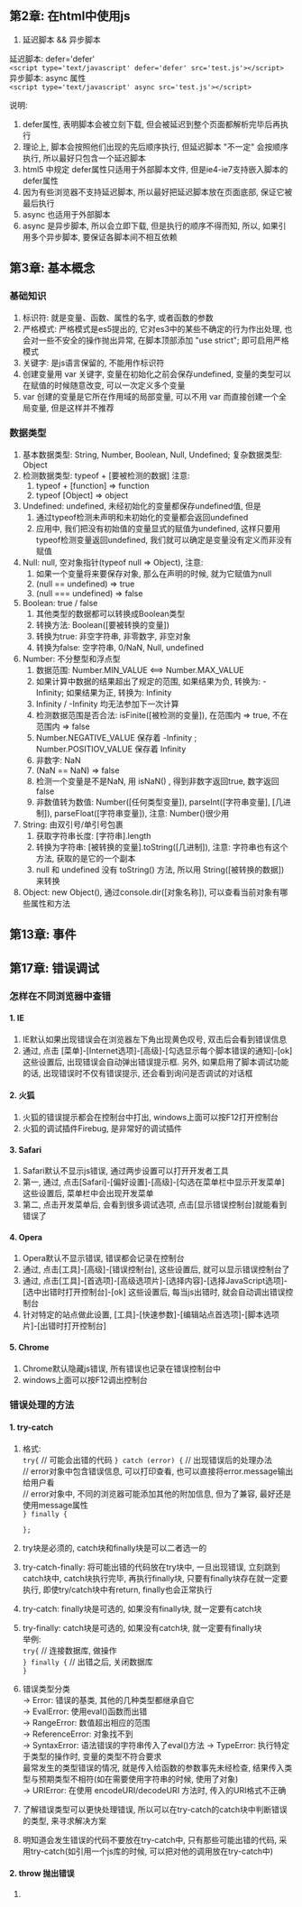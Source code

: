## 第2章: 在html中使用js  

1. 延迟脚本 && 异步脚本

延迟脚本: defer='defer'   
	`<script type='text/javascript' defer='defer' src='test.js'></script>`  
异步脚本: async 属性  
	`<script type='text/javascript' async src='test.js'></script>`  

说明:   
1) defer属性, 表明脚本会被立刻下载, 但会被延迟到整个页面都解析完毕后再执行  
2) 理论上, 脚本会按照他们出现的先后顺序执行, 但延迟脚本 "不一定" 会按顺序执行, 所以最好只包含一个延迟脚本  
3) html5 中规定 defer属性只适用于外部脚本文件, 但是ie4-ie7支持嵌入脚本的defer属性  
4) 因为有些浏览器不支持延迟脚本, 所以最好把延迟脚本放在页面底部, 保证它被最后执行  
5) async 也适用于外部脚本  
6) async 是异步脚本, 所以会立即下载, 但是执行的顺序不得而知, 所以, 如果引用多个异步脚本, 要保证各脚本间不相互依赖  

## 第3章: 基本概念 

### 基础知识  
1. 标识符: 就是变量、函数、属性的名字, 或者函数的参数  
2. 严格模式: 严格模式是es5提出的, 它对es3中的某些不确定的行为作出处理, 也会对一些不安全的操作抛出异常, 在脚本顶部添加 "use strict"; 即可启用严格模式  
3. 关键字: 是js语言保留的, 不能用作标识符  
4. 创建变量用 var 关键字, 变量在初始化之前会保存undefined, 变量的类型可以在赋值的时候随意改变, 可以一次定义多个变量  
5. var 创建的变量是它所在作用域的局部变量, 可以不用 var 而直接创建一个全局变量, 但是这样并不推荐  

### 数据类型   
1. 基本数据类型: String, Number, Boolean, Null, Undefined; 复杂数据类型: Object  
2. 检测数据类型: typeof + [要被检测的数据]  注意:  
	1) typeof + [function] => function  
	2) typeof [Object] => object  
3. Undefined: undefined, 未经初始化的变量都保存undefined值, 但是    
	1) 通过typeof检测未声明和未初始化的变量都会返回undefined  
	2) 应用中, 我们把没有初始值的变量显式的赋值为undefined, 这样只要用typeof检测变量返回undefined, 我们就可以确定是变量没有定义而非没有赋值  
4. Null: null, 空对象指针(typeof null => Object), 注意:  
	1) 如果一个变量将来要保存对象, 那么在声明的时候, 就为它赋值为null  
	2) (null == undefined) => true  
	3) (null === undefined) => false  
5. Boolean: true / false  
	1) 其他类型的数据都可以转换成Boolean类型  
	2) 转换方法: Boolean([要被转换的变量])  
	3) 转换为true: 非空字符串, 非零数字, 非空对象  
	4) 转换为false: 空字符串, 0/NaN, Null, undefined  
6. Number: 不分整型和浮点型  
	1) 数据范围: Number.MIN_VALUE <==> Number.MAX_VALUE  
	2) 如果计算中数据的结果超出了规定的范围, 如果结果为负, 转换为: -Infinity; 如果结果为正, 转换为: Infinity  
	3) Infinity / -Infinity 均无法参加下一次计算  
	4) 检测数据范围是否合法: isFinite([被检测的变量]), 在范围内 => true, 不在范围内 => false  
	5) Number.NEGATIVE_VALUE 保存着 -Infinity ; Number.POSITIOV_VALUE 保存着 Infinity  
	6) 非数字: NaN  
	7) (NaN == NaN)  => false  
	8) 检测一个变量是不是NaN, 用 isNaN() , 得到非数字返回true, 数字返回false  
	9) 非数值转为数值: Number([任何类型变量]), parseInt([字符串变量], [几进制]), parseFloat([字符串变量]), 注意: Number()很少用  
7. String: 由双引号/单引号包裹  
	1) 获取字符串长度: [字符串].length  
	2) 转换为字符串: [被转换的变量].toString([几进制]), 注意: 字符串也有这个方法, 获取的是它的一个副本  
	3) null 和 undefined 没有 toString() 方法, 所以用 String([被转换的数据]) 来转换  
8. Object: new Object(), 通过console.dir([对象名称]), 可以查看当前对象有哪些属性和方法  
 
## 第13章: 事件  

## 第17章: 错误调试  

### 怎样在不同浏览器中查错
#### 1. IE   
1) IE默认如果出现错误会在浏览器左下角出现黄色叹号, 双击后会看到错误信息  
2) 通过, 点击 [菜单]-[Internet选项]-[高级]-[勾选显示每个脚本错误的通知]-[ok] 这些设置后, 出现错误会自动弹出错误提示框. 另外, 如果启用了脚本调试功能的话, 出现错误时不仅有错误提示, 还会看到询问是否调试的对话框  
#### 2. 火狐  
1) 火狐的错误提示都会在控制台中打出, windows上面可以按F12打开控制台  
2) 火狐的调试插件Firebug, 是非常好的调试插件  
#### 3. Safari  
1) Safari默认不显示js错误, 通过两步设置可以打开开发者工具
2) 第一, 通过, 点击[Safari]-[偏好设置]-[高级]-[勾选在菜单栏中显示开发菜单] 这些设置后, 菜单栏中会出现开发菜单  
3) 第二, 点击开发菜单后, 会看到很多调试选项, 点击[显示错误控制台]就能看到错误了  
#### 4. Opera  
1) Opera默认不显示错误, 错误都会记录在控制台  
2) 通过, 点击[工具]-[高级]-[错误控制台], 这些设置后, 就可以显示错误控制台了  
3) 通过, 点击[工具]-[首选项]-[高级选项片]-[选择内容]-[选择JavaScript选项]-[选中出错时打开控制台]-[ok] 这些设置后, 每当js出错时, 就会自动调出错误控制台  
4) 针对特定的站点做此设置, [工具]-[快速参数]-[编辑站点首选项]-[脚本选项片]-[出错时打开控制台]  
#### 5. Chrome  
1) Chrome默认隐藏js错误, 所有错误也记录在错误控制台中  
2) windows上面可以按F12调出控制台  

### 错误处理的方法  
#### 1. try-catch  
1) 格式:  
	`try{`
		// 可能会出错的代码
	`} catch (error) {`
		// 出现错误后的处理办法  
		// error对象中包含错误信息, 可以打印查看, 也可以直接将error.message输出给用户看  
		// error对象中, 不同的浏览器可能添加其他的附加信息, 但为了兼容, 最好还是使用message属性  
	`} finally {`

	`};`  
2) try块是必须的, catch块和finally块是可以二者选一的  
3) try-catch-finally: 将可能出错的代码放在try块中, 一旦出现错误, 立刻跳到catch块中, catch块执行完毕, 再执行finally块, 只要有finally块存在就一定要执行, 即使try/catch块中有return, finally也会正常执行  
4) try-catch: finally块是可选的, 如果没有finally块, 就一定要有catch块  
5) try-finally: catch块是可选的, 如果没有catch块, 就一定要有finally块  
	举例:  
	`try{`
		// 连接数据库, 做操作  
	`} finally {`
		// 出错之后, 关闭数据库  
	`}`  
6) 错误类型分类  
-> Error: 错误的基类, 其他的几种类型都继承自它    
-> EvalError: 使用eval()函数而出错  
-> RangeError: 数值超出相应的范围  
-> ReferenceError: 对象找不到  
-> SyntaxError: 语法错误的字符串传入了eval()方法
-> TypeError: 执行特定于类型的操作时, 变量的类型不符合要求  
	最常发生的类型错误的情况, 就是传入给函数的参数事先未经检查, 结果传入类型与预期类型不相符(如在需要使用字符串的时候, 使用了对象)  
-> URIError: 在使用 encodeURI/decodeURI 方法时, 传入的URI格式不正确  
7) 了解错误类型可以更快处理错误, 所以可以在try-catch的catch块中判断错误的类型, 来寻求解决方案  
8) 明知道会发生错误的代码不要放在try-catch中, 只有那些可能出错的代码, 采用try-catch(如引用一个js库的时候, 可以把对他的调用放在try-catch中)
#### 2. throw 抛出错误  
1) 
